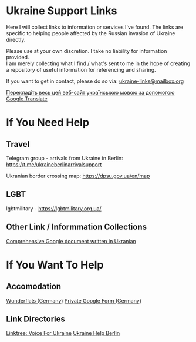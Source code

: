 # Ukraine Support Links
Here I will collect links to information or services I've found. 
The links are specific to helping people affected by the Russian invasion of Ukraine directly. 

Please use at your own discretion. I take no liability for information provided.    
I am merely collecting what I find / what's sent to me in the hope of creating a repository of useful information for referencing and sharing.  

If you want to get in contact, please do so via: <a href="mailto:ukraine-links@mailbox.org">ukraine-links@mailbox.org</a>

<a href="http://translate.google.com/translate?js=n&sl=auto&tl=uk&u=https://tillmanjex.github.io/Ukraine-support-links/">Перекладіть весь цей веб-сайт українською мовою за допомогою Google Translate </a>

# If You Need Help
## Travel
Telegram group - arrivals from Ukraine in Berlin: <a href="https://t.me/ukraineberlinarrivalsupport">https://t.me/ukraineberlinarrivalsupport</a>

Ukranian border crossing map: <a href="https://dpsu.gov.ua/en/map">https://dpsu.gov.ua/en/map</a>

## LGBT
lgbtmilitary - <a href="https://lgbtmilitary.org.ua/">https://lgbtmilitary.org.ua/</a>

## Other Link / Informmation Collections
<a href="https://docs.google.com/document/d/1ng3-JK_kuwS7CBlLiPEOlf_VoVkiUf-niBxqguRwxWM/edit">Comprehensive Google document written in Ukranian</a>


# If You Want To Help

## Accomodation
<a href="https://wunderflats.com/page/ukraine/landlords-who-help-en">Wunderflats (Germany)</a>
<a href="https://docs.google.com/forms/d/e/1FAIpQLScbNEpZ_wy63lRNiwWR7BXeEoH7VC4ulhI725Qc14JUutjH9Q/viewform">Private Google Form (Germany)</a>

## Link Directories
<a href="https://linktr.ee/voiceforukraine">Linktree: Voice For Ukraine</a> 
<a href="https://linktr.ee/ukrainehelpberlin">Ukraine Help Berlin</a>

